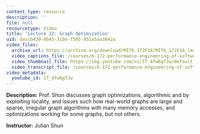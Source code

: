 ```yaml
---
content_type: resource
description: ''
file: null
resourcetype: Video
title: 'Lecture 22: Graph Optimization'
uid: daccb439-8b43-310e-f505-851a5aa3042a
video_files:
  archive_url: https://archive.org/download/MIT6.172F18/MIT6_172F18_lecture_22_300k.mp4
  video_captions_file: /courses/6-172-performance-engineering-of-software-systems-fall-2018/a2decd78003e5292a2e9ce2166f5c64d_IT_4fw6gfJw.vtt
  video_thumbnail_file: https://img.youtube.com/vi/IT_4fw6gfJw/default.jpg
  video_transcript_file: /courses/6-172-performance-engineering-of-software-systems-fall-2018/dae55ae9b84d6d1bcaa7f77c3963cd26_IT_4fw6gfJw.pdf
video_metadata:
  youtube_id: IT_4fw6gfJw
---
```


**Description:** Prof. Shun discusses graph optimizations, algorithmic and by exploiting locality, and issues such how real-world graphs are large and sparse, irregular graph algorithms with many memory accesses, and optimizations working for some graphs, but not others.

**Instructor:** Julian Shun